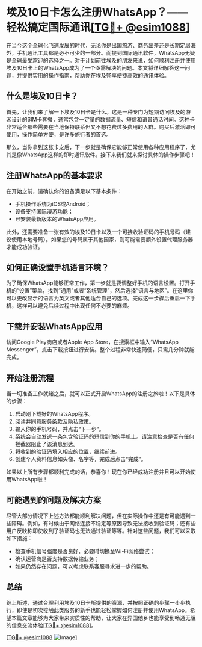# 埃及10日卡怎么注册WhatsApp？——轻松搞定国际通讯[[TG💪+ @esim1088](https://t.me/s/esim1088)]

在当今这个全球化飞速发展的时代，无论你是出国旅游、商务出差还是长期定居海外，手机通讯工具都是必不可少的一部分。而提到国际通讯软件，WhatsApp无疑是全球最受欢迎的选择之一。对于计划前往埃及的朋友来说，如何顺利注册并使用埃及10日卡上的WhatsApp成为了一个亟需解决的问题。本文将详细解答这一问题，并提供实用的操作指南，帮助你在埃及畅享便捷高效的通讯体验。

## 什么是埃及10日卡？

首先，让我们来了解一下埃及10日卡是什么。这是一种专门为短期访问埃及的游客设计的SIM卡套餐，通常包含一定量的数据流量、短信和语音通话时间。这种卡非常适合那些需要在当地保持联系但又不想花费过多费用的人群。购买后激活即可使用，操作简单方便，是许多旅行者的首选。

那么，当你拿到这张卡之后，下一步就是确保它能够正常使用各种应用程序了，尤其是像WhatsApp这样的即时通讯软件。接下来我们就来探讨具体的操作步骤吧！

## 注册WhatsApp的基本要求

在开始之前，请确认你的设备满足以下基本条件：
- 手机操作系统为iOS或Android；
- 设备支持国际漫游功能；
- 已安装最新版本的WhatsApp应用。

此外，还需要准备一张有效的埃及10日卡以及一个可接收验证码的手机号码（建议使用本地号码）。如果您的号码属于其他国家，则可能需要额外设置代理服务器才能成功验证。

## 如何正确设置手机语言环境？

为了确保WhatsApp能够正常工作，第一步就是要调整好手机的语言设置。打开手机的“设置”菜单，找到“通用”或者“系统管理”，然后选择“语言与地区”。在这里你可以更改显示的语言为英文或者其他适合自己的选项。完成这一步骤后重启一下手机，这样可以避免后续过程中出现任何不必要的麻烦。

## 下载并安装WhatsApp应用

访问Google Play商店或者Apple App Store，在搜索框中输入“WhatsApp Messenger”，点击下载按钮进行安装。整个过程非常快速简便，只需几分钟就能完成。

## 开始注册流程

当一切准备工作就绪之后，就可以正式开启WhatsApp的注册之旅啦！以下是具体的步骤：

1. 启动刚下载好的WhatsApp程序。
2. 阅读并同意服务条款及隐私政策。
3. 输入你的手机号码，并点击“下一步”。
4. 系统会自动发送一条包含验证码的短信到你的手机上。请注意检查是否有任何拦截器阻止了该消息到达。
5. 将收到的验证码填入相应的位置，继续前进。
6. 创建个人资料信息如头像、名字等，完成后点击“完成”。

如果以上所有步骤都顺利完成的话，恭喜你！现在你已经成功注册并且可以开始使用WhatsApp啦！

## 可能遇到的问题及解决方案

尽管大部分情况下上述方法都能顺利解决问题，但在实际操作中还是有可能遇到一些障碍。例如，有时候由于网络连接不稳定等原因导致无法接收到验证码；还有些用户反映称即使收到了验证码也无法通过验证等等。针对这些问题，我们可以采取如下措施：

- 检查手机信号强度是否良好，必要时切换至Wi-Fi网络尝试；
- 确认运营商是否支持数据传输业务；
- 如果仍然存在问题，可以考虑联系客服寻求进一步的帮助。

## 总结

综上所述，通过合理利用埃及10日卡所提供的资源，并按照正确的步骤一步步执行，即使是初次接触此类服务的新手也能轻松掌握如何注册并使用WhatsApp。希望本篇文章能够为大家带来实质性的帮助，让大家在异国他乡也能享受到畅通无阻的信息交流体验[[TG💪+ @esim1088](https://t.me/s/esim1088)]。

[[TG💪+ @esim1088](https://t.me/s/esim1088) ![Image](https://i.postimg.cc/4NQfJmqS/Snipaste-2025-05-13-00-14-12.png)]